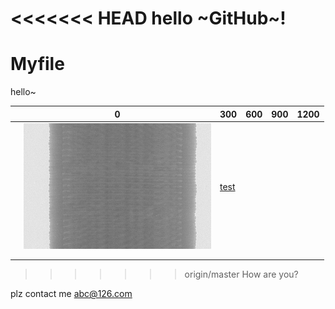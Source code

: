 <<<<<<< HEAD
hello ~GitHub~!
=======
# Myfile

hello~



|      | 0                         | 300            | 600  | 900  | 1200 |
| ---- | ------------------------- | -------------- | ---- | ---- | ---- |
|      | ![](projs\original\0.tif) | [test](sdsdds) |      |      |      |
|      |                           |                |      |      |      |
|      |                           |                |      |      |      |

>>>>>>> origin/master
>>>>>>> How are you?

plz contact me   abc@126.com